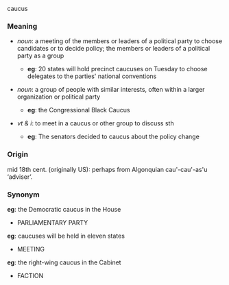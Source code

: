 caucus
### Meaning
+ _noun_: a meeting of the members or leaders of a political party to choose candidates or to decide policy; the members or leaders of a political party as a group
	+ __eg__: 20 states will hold precinct caucuses on Tuesday to choose delegates to the parties' national conventions
+ _noun_: a group of people with similar interests, often within a larger organization or political party
	+ __eg__: the Congressional Black Caucus

+ _vt & i_: to meet in a caucus or other group to discuss sth
	+ __eg__: The senators decided to caucus about the policy change
### Origin

mid 18th cent. (originally US): perhaps from Algonquian cau'-cau'-as'u ‘adviser’.

### Synonym

__eg__: the Democratic caucus in the House

+ PARLIAMENTARY PARTY

__eg__: caucuses will be held in eleven states

+ MEETING

__eg__: the right-wing caucus in the Cabinet

+ FACTION


